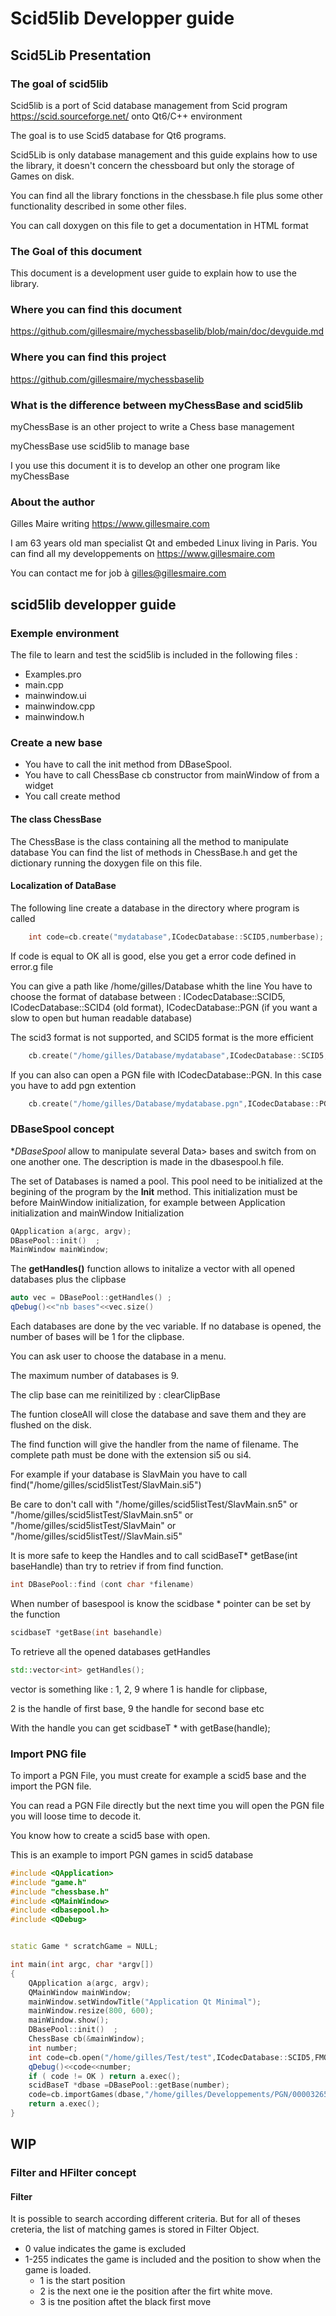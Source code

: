 
# Scid5lib Developper guide


## Scid5Lib Presentation

###  The goal of scid5lib 

Scid5lib is a port of Scid database management from Scid program 
https://scid.sourceforge.net/ onto Qt6/C++ environment

The goal is to use Scid5 database for Qt6 programs. 

Scid5Lib is only database management and this guide explains how 
to use the library, it doesn't concern the chessboard but only the
storage of Games on disk.

You can find all the library fonctions in the  chessbase.h file plus 
some other functionality described in some other files.

You can call doxygen on this file to get a documentation in HTML format

### The Goal of this document

This document is a development user guide to explain how to use the library.

### Where you can find this document 

https://github.com/gillesmaire/mychessbaselib/blob/main/doc/devguide.md


### Where you can find this project 

https://github.com/gillesmaire/mychessbaselib

### What is the difference between myChessBase and scid5lib

myChessBase is an other project to write a Chess base management 

myChessBase use scid5lib to manage base

I you use this document it is to develop an other one program like myChessBase 

### About the author 

Gilles Maire writing https://www.gillesmaire.com

I am 63 years old man specialist Qt and embeded Linux living in Paris. You can
find all my developpements on https://www.gillesmaire.com

You can contact me for job à gilles@gillesmaire.com

## scid5lib developper guide 

### Exemple environment

The file to learn and test the scid5lib is included in the
following files : 

- Examples.pro 
- main.cpp 
- mainwindow.ui
- mainwindow.cpp
- mainwindow.h

### Create a new base

- You have to call the init method from  DBaseSpool. 
- You have to call ChessBase cb constructor from  mainWindow of from a widget
- You call create method 

#### The class ChessBase

The ChessBase is the class containing all the method to manipulate database
You can find the list of methods in ChessBase.h and get the dictionary
running the doxygen file on this file.

#### Localization of DataBase 

The following line create a database in the directory where program is called

~~~cpp
    int code=cb.create("mydatabase",ICodecDatabase::SCID5,numberbase);
~~~

If code is equal to OK all is good, else you get a error code defined in error.g file

You can give a path like /home/gilles/Database whith the line 
You have to choose the format of database between :  ICodecDatabase::SCID5,
ICodecDatabase::SCID4 (old format), ICodecDatabase::PGN (if you want a slow to open but
human readable database)
 
The scid3 format is not supported, and SCID5 format is the more efficient

~~~cpp
    cb.create("/home/gilles/Database/mydatabase",ICodecDatabase::SCID5,numberbase);
~~~

If you  can also can open a PGN file with ICodecDatabase::PGN. In this case
you have to add pgn extention 

~~~cpp
    cb.create("/home/gilles/Database/mydatabase.pgn",ICodecDatabase::PGN,numberbase);
~~~



### DBaseSpool concept 

**DBaseSpool* allow to manipulate several Data>
bases and switch from on one another one.
The description is made in the dbasespool.h file.

The set of Databases is named a pool. This pool need to be initialized at the 
begining of the program by the **Init** method.
This initialization must be before MainWindow initialization, for example 
between Application initialization  and  mainWindow Initialization

~~~cpp
QApplication a(argc, argv);
DBasePool::init()  ;
MainWindow mainWindow; 
~~~


The **getHandles()** function allows to initalize a vector with all opened databases plus the clipbase


~~~cpp
auto vec = DBasePool::getHandles() ;
qDebug()<<"nb bases"<<vec.size() 
~~~


Each databases are done by the vec variable.
If no database is opened, the number of bases will be 1 for the clipbase.

You can ask user to choose the database in a menu. 

The maximum number of databases is 9.

The clip base can me reinitilized by : clearClipBase

The funtion closeAll will close the database and save them and
they are flushed on the disk.

The find function will give the handler from
the name of filename.  The complete path
must be done with the extension si5 ou si4.

For example if your database is SlavMain
you have to  call find("/home/gilles/scid5listTest/SlavMain.si5")

Be care to don't call with "/home/gilles/scid5listTest/SlavMain.sn5"
or "/home/gilles/scid5listTest/SlavMain.sn5"
or "/home/gilles/scid5listTest/SlavMain"
or "/home/gilles/scid5listTest//SlavMain.si5"

It is more safe to keep the Handles and to call scidBaseT* getBase(int baseHandle) than 
try to retriev if from find function. 




~~~cpp
int DBasePool::find (cont char *filename)
~~~

When number of basespool is know the scidbase *
pointer can be set by the function

~~~cpp
scidbaseT *getBase(int basehandle)
~~~


To retrieve all the opened databases getHandles 


~~~cpp
std::vector<int> getHandles();
~~~

vector is something like : 1, 2, 9  where 1  is handle for clipbase,

2 is the handle of first base, 9 the handle for second base etc    

With the handle you can get scidbaseT * with getBase(handle);


### Import  PNG file 

To import a PGN File, you must create for example a scid5 base 
and the import the PGN file. 

You can read a PGN File directly but the next time you will open the PGN 
file you will loose time to decode it. 

You know how to create a scid5 base with open.

This is an example to import PGN games in scid5 database 


~~~cpp
#include <QApplication>
#include "game.h"
#include "chessbase.h"
#include <QMainWindow>
#include <dbasepool.h>
#include <QDebug>


static Game * scratchGame = NULL;   

int main(int argc, char *argv[])
{
    QApplication a(argc, argv);
    QMainWindow mainWindow; 
    mainWindow.setWindowTitle("Application Qt Minimal");
    mainWindow.resize(800, 600); 
    mainWindow.show();
    DBasePool::init()  ;
    ChessBase cb(&mainWindow);
    int number;
    int code=cb.open("/home/gilles/Test/test",ICodecDatabase::SCID5,FMODE_Create,number);
    qDebug()<<code<<number;
    if ( code != OK ) return a.exec();
    scidBaseT *dbase =DBasePool::getBase(number);
    code=cb.importGames(dbase,"/home/gilles/Developpements/PGN/00003265parties.pgn",number);
    return a.exec();
}
~~~

## WIP

### Filter and HFilter concept 

#### Filter 

It is possible to search according different criteria.
But for all of theses creteria, the list of matching games is stored in Filter Object.

- 0 value indicates the game is excluded
- 1-255 indicates the game is included and the position 
to show when the game is loaded. 
	- 1 is the start position
	- 2 is the next one ie the position after the 
	firt white move. 
	- 3 is tne position aftet the black first move
	
	
